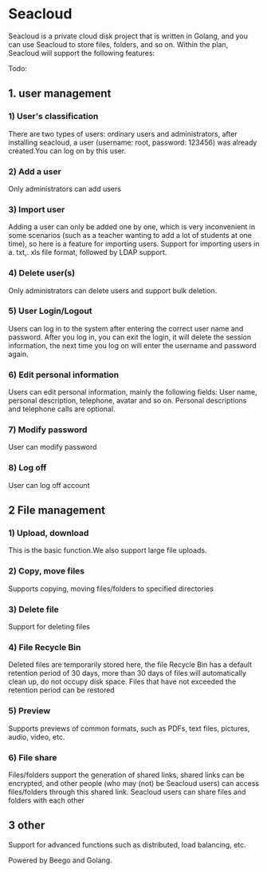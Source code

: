 # Seacloud
Seacloud is a private cloud disk project that is written in Golang, and you can use Seacloud to store files, folders, and so on. Within the plan, Seacloud will support the following features:

Todo:
## 1. user management
### 1) User's classification
There are two types of users: ordinary users and administrators, after installing seacloud, a user (username: root, password: 123456) was already created.You can log on by this user.
### 2) Add a user
Only administrators can add users
### 3) Import user
Adding a user can only be added one by one, which is very inconvenient in some scenarios (such as a teacher wanting to add a lot of students at one time), so here is a feature for importing users. Support for importing users in a. txt,. xls file format, followed by LDAP support.
### 4) Delete user(s)
Only administrators can delete users and support bulk deletion.
### 5) User Login/Logout
Users can log in to the system after entering the correct user name and password. After you log in, you can exit the login, it will delete the session information, the next time you log on will enter the username and password again.
### 6) Edit personal information
Users can edit personal information, mainly the following fields: User name, personal description, telephone, avatar and so on. Personal descriptions and telephone calls are optional.
### 7) Modify password
User can modify password
### 8) Log off
User can log off account
## 2 File management
### 1) Upload, download
This is the basic function.We also support large file uploads.
### 2) Copy, move files
Supports copying, moving files/folders to specified directories
### 3) Delete file
Support for deleting files
### 4) File Recycle Bin
Deleted files are temporarily stored here, the file Recycle Bin has a default retention period of 30 days, more than 30 days of files will automatically clean up, do not occupy disk space. Files that have not exceeded the retention period can be restored
### 5) Preview
Supports previews of common formats, such as PDFs, text files, pictures, audio, video, etc.
### 6) File share
Files/folders support the generation of shared links, shared links can be encrypted, and other people (who may (not) be Seacloud users) can access files/folders through this shared link. Seacloud users can share files and folders with each other
## 3 other
Support for advanced functions such as distributed, load balancing, etc.

Powered by Beego and Golang.
